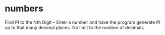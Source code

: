 numbers
=======

Find PI to the Nth Digit – Enter a number and have the program generate PI up to that many decimal places. No limit to the number of decimals
